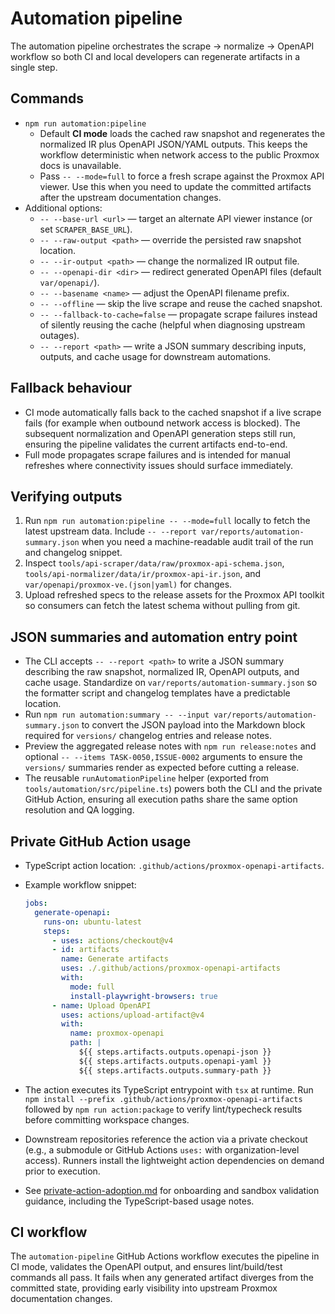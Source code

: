 # Automation pipeline

The automation pipeline orchestrates the scrape → normalize → OpenAPI
workflow so both CI and local developers can regenerate artifacts in a single
step.

## Commands

- `npm run automation:pipeline`
  - Default **CI mode** loads the cached raw snapshot and regenerates the
    normalized IR plus OpenAPI JSON/YAML outputs. This keeps the workflow
    deterministic when network access to the public Proxmox docs is
    unavailable.
  - Pass `-- --mode=full` to force a fresh scrape against the Proxmox API
    viewer. Use this when you need to update the committed artifacts after the
    upstream documentation changes.
- Additional options:
  - `-- --base-url <url>` — target an alternate API viewer instance (or set `SCRAPER_BASE_URL`).
  - `-- --raw-output <path>` — override the persisted raw snapshot location.
  - `-- --ir-output <path>` — change the normalized IR output file.
  - `-- --openapi-dir <dir>` — redirect generated OpenAPI files (default `var/openapi/`).
  - `-- --basename <name>` — adjust the OpenAPI filename prefix.
  - `-- --offline` — skip the live scrape and reuse the cached snapshot.
  - `-- --fallback-to-cache=false` — propagate scrape failures instead of silently reusing the cache
    (helpful when diagnosing upstream outages).
  - `-- --report <path>` — write a JSON summary describing inputs, outputs, and cache usage for
    downstream automations.

## Fallback behaviour

- CI mode automatically falls back to the cached snapshot if a live scrape
  fails (for example when outbound network access is blocked). The subsequent
  normalization and OpenAPI generation steps still run, ensuring the pipeline
  validates the current artifacts end-to-end.
- Full mode propagates scrape failures and is intended for manual refreshes
  where connectivity issues should surface immediately.

## Verifying outputs

1. Run `npm run automation:pipeline -- --mode=full` locally to fetch the latest
   upstream data. Include `-- --report var/reports/automation-summary.json` when
   you need a machine-readable audit trail of the run and changelog snippet.
2. Inspect `tools/api-scraper/data/raw/proxmox-api-schema.json`,
   `tools/api-normalizer/data/ir/proxmox-api-ir.json`, and
   `var/openapi/proxmox-ve.(json|yaml)` for changes.
3. Upload refreshed specs to the release assets for the Proxmox API toolkit so consumers can fetch
   the latest schema without pulling from git.

## JSON summaries and automation entry point

- The CLI accepts `-- --report <path>` to write a JSON summary describing the raw
  snapshot, normalized IR, OpenAPI outputs, and cache usage. Standardize on
  `var/reports/automation-summary.json` so the formatter script and changelog
  templates have a predictable location.
- Run `npm run automation:summary -- --input var/reports/automation-summary.json`
  to convert the JSON payload into the Markdown block required for `versions/`
  changelog entries and release notes.
- Preview the aggregated release notes with `npm run release:notes` and optional
  `-- --items TASK-0050,ISSUE-0002` arguments to ensure the `versions/`
  summaries render as expected before cutting a release.
- The reusable `runAutomationPipeline` helper (exported from
  `tools/automation/src/pipeline.ts`) powers both the CLI and the private GitHub
  Action, ensuring all execution paths share the same option resolution and QA
  logging.

## Private GitHub Action usage

- TypeScript action location: `.github/actions/proxmox-openapi-artifacts`.

- Example workflow snippet:

  ```yaml
  jobs:
    generate-openapi:
      runs-on: ubuntu-latest
      steps:
        - uses: actions/checkout@v4
        - id: artifacts
          name: Generate artifacts
          uses: ./.github/actions/proxmox-openapi-artifacts
          with:
            mode: full
            install-playwright-browsers: true
        - name: Upload OpenAPI
          uses: actions/upload-artifact@v4
          with:
            name: proxmox-openapi
            path: |
              ${{ steps.artifacts.outputs.openapi-json }}
              ${{ steps.artifacts.outputs.openapi-yaml }}
              ${{ steps.artifacts.outputs.summary-path }}
  ```
- The action executes its TypeScript entrypoint with `tsx` at runtime. Run
  `npm install --prefix .github/actions/proxmox-openapi-artifacts` followed by
  `npm run action:package` to verify lint/typecheck results before committing
  workspace changes.
- Downstream repositories reference the action via a private checkout (e.g., a
  submodule or GitHub Actions `uses:` with organization-level access). Runners
  install the lightweight action dependencies on demand prior to execution.
- See [private-action-adoption.md](./private-action-adoption.md) for onboarding
  and sandbox validation guidance, including the TypeScript-based usage notes.

## CI workflow

The `automation-pipeline` GitHub Actions workflow executes the pipeline in CI
mode, validates the OpenAPI output, and ensures lint/build/test commands all
pass. It fails when any generated artifact diverges from the committed state,
providing early visibility into upstream Proxmox documentation changes.
